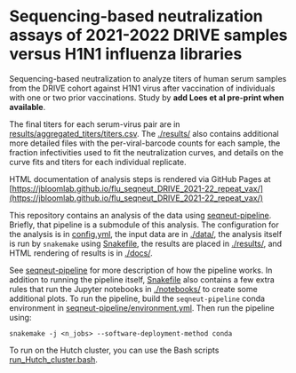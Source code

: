 # Sequencing-based neutralization assays of 2021-2022 DRIVE samples versus H1N1 influenza libraries

Sequencing-based neutralization to analyze titers of human serum samples from the DRIVE cohort against H1N1 virus after vaccination of individuals with one or two prior vaccinations.
Study by **add Loes et al pre-print when available**.

The final titers for each serum-virus pair are in [results/aggregated_titers/titers.csv](results/aggregated_titers/titers_DRIVE.csv).
The [./results/](results) also contains additional more detailed files with the per-viral-barcode counts for each sample, the fraction infectivities used to fit the neutralization curves, and details on the curve fits and titers for each individual replicate.

HTML documentation of analysis steps is rendered via GitHub Pages at [https://jbloomlab.github.io/flu_seqneut_DRIVE_2021-22_repeat_vax/](https://jbloomlab.github.io/flu_seqneut_DRIVE_2021-22_repeat_vax/)

This repository contains an analysis of the data using [seqneut-pipeline](https://github.com/jbloomlab/seqneut-pipeline).
Briefly, that pipeline is a submodule of this analysis.
The configuration for the analysis is in [config.yml](config.yml), the input data are in [./data/](data), the analysis itself is run by `snakemake` using [Snakefile](Snakefile), the results are placed in [./results/](results), and HTML rendering of results is in [./docs/](docs).

See [seqneut-pipeline](https://github.com/jbloomlab/seqneut-pipeline) for more description of how the pipeline works.
In addition to running the pipeline itself, [Snakefile](Snakefile) also contains a few extra rules that run the Jupyter notebooks in [./notebooks/](notebooks) to create some additional plots.
To run the pipeline, build the `seqneut-pipeline` conda environment in [seqneut-pipeline/environment.yml](seqneut-pipeline/environment.yml).
Then run the pipeline using:

    snakemake -j <n_jobs> --software-deployment-method conda

To run on the Hutch cluster, you can use the Bash scripts [run_Hutch_cluster.bash](run_Hutch_cluster.bash).
